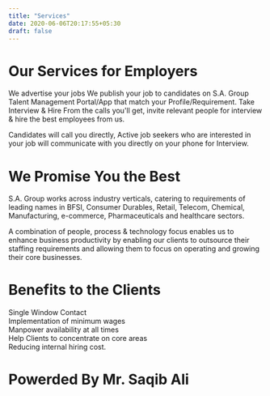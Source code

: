 ```yaml
---
title: "Services"
date: 2020-06-06T20:17:55+05:30
draft: false
---
```


# Our Services for Employers

We advertise your jobs
We publish your job to candidates on S.A. Group Talent Management Portal/App that match your Profile/Requirement.
Take Interview & Hire From the calls you'll get, invite relevant people for interview & hire the best employees from us.

Candidates will call you directly, Active job seekers who are interested in your job will communicate with you directly on your phone for Interview.

# We Promise You the Best

S.A. Group works across industry verticals, catering to requirements of leading names in BFSI, Consumer Durables, Retail, Telecom, Chemical, Manufacturing, e-commerce, Pharmaceuticals and healthcare sectors. 

A combination of people, process & technology focus enables us to enhance business productivity by enabling our clients to outsource their staffing requirements and allowing them to focus on operating and growing their core businesses.

# Benefits to the Clients                                                                                                                 

   Single Window Contact                                                                                          
Implementation of minimum wages                                                                                    
Manpower availability at all times                                                                                 
Help Clients to concentrate on core areas                                                                                 
Reducing internal hiring cost.

# Powerded By Mr. Saqib Ali
